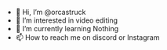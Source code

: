 - 👋 Hi, I’m @orcastruck
- 👀 I’m interested in video editing
- 🌱 I’m currently learning Nothing
- 📫 How to reach me on discord or Instagram
